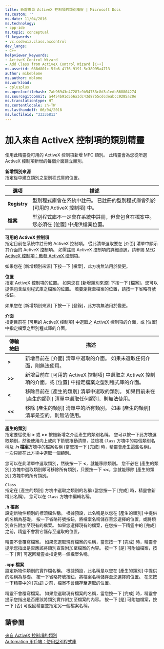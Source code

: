 ```yaml
---
title: 新增來自 ActiveX 控制項的類別精靈 | Microsoft Docs
ms.custom: ''
ms.date: 11/04/2016
ms.technology:
- cpp-ide
ms.topic: conceptual
f1_keywords:
- vc.codewiz.class.axcontrol
dev_langs:
- C++
helpviewer_keywords:
- ActiveX Control Wizard
- Add Class from ActiveX Control Wizard [C++]
ms.assetid: 668d801c-5fb6-4176-9191-5c38995a4713
author: mikeblome
ms.author: mblome
ms.workload:
- cplusplus
ms.openlocfilehash: 7ab96943e47287c9b54753c8d3a1edb868804274
ms.sourcegitcommit: a4454b91d556a3dc43d8755cdcdeabcc9285a20e
ms.translationtype: HT
ms.contentlocale: zh-TW
ms.lasthandoff: 06/04/2018
ms.locfileid: "33336813"
---
```

# <a name="add-class-from-activex-control-wizard"></a>加入來自 ActiveX 控制項的類別精靈
使用此精靈從可用的 ActiveX 控制項新增 MFC 類別。 此精靈會為您從所選 ActiveX 控制項新增的每個介面建立類別。  
  
 **新增類別來源**  
 指定從中建立類別之型別程式庫的位置。  
  
|選項|描述|  
|------------|-----------------|  
|**Registry**|型別程式庫會在系統中註冊。 已註冊的型別程式庫會列於 [可用的 ActiveX 控制項] 中。|  
|**檔案**|型別程式庫不一定會在系統中註冊，但會包含在檔案中。 您必須在 [位置] 中提供檔案位置。|  
  
 **可用的 ActiveX 控制項**  
 指定目前在系統中註冊的 ActiveX 控制項。 從此清單選取要在 [介面] 清單中顯示其介面的 ActiveX 控制項。 如需註冊 ActiveX 控制項的詳細資訊，請參閱 [MFC ActiveX 控制項：散發 ActiveX 控制項](../mfc/mfc-activex-controls-distributing-activex-controls.md)。  
  
 如果您在 [新增類別來源] 下按一下 [檔案]，此方塊無法用於變更。  
  
 **位置**  
 指定 ActiveX 控制項的位置。 如果您在 [新增類別來源] 下按一下 [檔案]，您可以提供包含型別程式庫之檔案的位置。 若要瀏覽至檔案的位置，請按一下省略符號按鈕。  
  
 如果您在 [新增類別來源] 下按一下 [登錄]，此方塊無法用於變更。  
  
 **介面**  
 指定目前在 [可用的 ActiveX 控制項] 中選取之 ActiveX 控制項的介面，或 [位置] 中指定檔案之型別程式庫的介面。  
  
|傳輸按鈕|描述|  
|---------------------|-----------------|  
|**>**|新增目前在 [介面] 清單中選取的介面。 如果未選取任何介面，則無法使用。|  
|**>>**|新增目前在 [可用的 ActiveX 控制項] 中選取之 ActiveX 控制項的介面，或 [位置] 中指定檔案之型別程式庫的介面。|  
|**<**|移除目前在 [產生的類別] 清單中選取的類別。 如果目前未在 [產生的類別] 清單中選取任何類別，則無法使用。|  
|**<\<**|移除 [產生的類別] 清單中的所有類別。 如果 [產生的類別] 清單是空的，則無法使用。|  
  
 **產生的類別**  
 指定要從使用 **>** 或 **>>** 按鈕新增之介面產生的類別名稱。 您可以按一下此方塊選取類別，然後使用向上或向下箭號捲動清單，並檢視 `Class` 方塊中的每個類別名稱及 **.h 檔案**方塊中的檔案名稱 (當您按一下 [完成] 時，精靈會產生這些名稱)。 一次只能在此方塊中選取一個類別。  
  
 您可以在此清單中選取類別，然後按一下 **<**，就能移除類別。 您不必在 [產生的類別] 方塊中選取類別即可移除所有類別，只要按一下 **<<**，您就能移除 [產生的類別] 方塊中的所有類別。  
  
 `Class`  
 指定在 [產生的類別] 方塊中選取之類別的名稱 (當您按一下 [完成] 時，精靈會新增此名稱)。 您可以在 `Class` 方塊中編輯名稱。  
  
 **.h 檔案**  
 設定新物件類別的標頭檔名稱。 根據預設，此名稱是以您在 [產生的類別] 中提供的名稱為基礎。 按一下省略符號按鈕，將檔案名稱儲存至您選擇的位置，或將類別宣告附加至現有的檔案。 如果您選擇現有的檔案，在您按一下精靈中的 [完成] 之前，精靈不會將它儲存至選取的位置。  
  
 精靈不會覆寫檔案。 如果您選取現有檔案的名稱，當您按一下 [完成] 時，精靈會提示您指出是否應該將類別宣告附加至檔案的內容。 按一下 [是] 可附加檔案，按一下 [否] 可返回精靈並指定另一個檔案名稱。  
  
 **.cpp 檔案**  
 設定新物件類別的實作檔名稱。 根據預設，此名稱是以您在 [產生的類別] 中提供的名稱為基礎。 按一下省略符號按鈕，將檔案名稱儲存至您選擇的位置。 在您按一下精靈中的 [完成] 之前，檔案不會儲存至選取的位置。  
  
 精靈不會覆寫檔案。 如果您選取現有檔案的名稱，當您按一下 [完成] 時，精靈會提示您指出是否應該將類別實作附加至檔案的內容。 按一下 [是] 可附加檔案，按一下 [否] 可返回精靈並指定另一個檔案名稱。  
  
## <a name="see-also"></a>請參閱  
 [來自 ActiveX 控制項的類別](../ide/adding-a-class-from-an-activex-control-visual-cpp.md)   
 [Automation 用戶端：使用型別程式庫](../mfc/automation-clients-using-type-libraries.md)